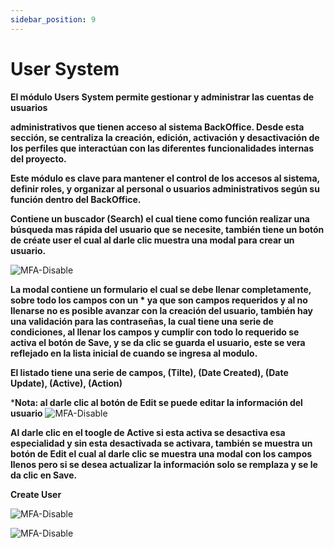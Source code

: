 ```yaml
---
sidebar_position: 9
---
```


# User System

**El módulo Users System permite gestionar y administrar las cuentas de usuarios**

**administrativos que tienen acceso al sistema BackOffice. Desde esta sección, se centraliza la creación, edición, activación y desactivación de los perfiles que interactúan con las diferentes funcionalidades internas del proyecto.**

**Este módulo es clave para mantener el control de los accesos al sistema, definir roles, y organizar al personal o usuarios administrativos según su función dentro del BackOffice.**

**Contiene un buscador (Search) el cual tiene como función realizar una búsqueda mas rápida del usuario que se necesite, también tiene un botón de créate user el cual al darle clic muestra una modal para crear un usuario.**

![MFA-Disable](/img/backoffice-user/list_users_system.png)

**La modal contiene un formulario el cual se debe llenar completamente, sobre todo los campos con un * ya que son campos requeridos y al no llenarse no es posible avanzar con la creación del usuario, también hay una validación para las contraseñas, la cual tiene una serie de condiciones, al llenar los campos y cumplir con todo lo requerido se activa el botón de Save, y se da clic se guarda el usuario, este se vera reflejado en la lista inicial de cuando se ingresa al modulo.**

**El listado tiene una serie de campos, (Tilte), (Date Created), (Date Update), (Active), (Action)**

***Nota: al darle clic al botón de Edit se puede editar la información del usuario**
![MFA-Disable](/img/backoffice-user/create_new_user_system.png)

**Al darle clic en el toogle de Active si esta activa se desactiva esa especialidad y sin esta desactivada se activara, también se muestra un botón de Edit el cual al darle clic se muestra una modal con los campos llenos pero si se desea actualizar la información solo se remplaza y se le da clic en Save.**

**Create User**

![MFA-Disable](/img/backoffice-user/boton_create_user.png)

![MFA-Disable](/img/backoffice-user/modal_create_user_backoffice.png)